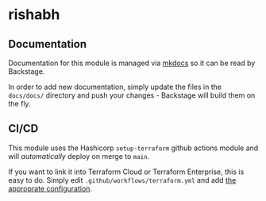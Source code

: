 # rishabh



## Documentation

Documentation for this module is managed via [mkdocs](https://www.mkdocs.org) so it can be read by Backstage.

In order to add new documentation, simply update the files in the `docs/docs/` directory and push your changes - Backstage will build them on the fly.

## CI/CD

This module uses the Hashicorp `setup-terraform` github actions module and will *automatically* deploy on merge to `main`.

If you want to link it into Terraform Cloud or Terraform Enterprise, this is easy to do.  Simply edit `.github/workflows/terraform.yml` and add [the approprate
configuration](https://github.com/hashicorp/setup-terraform#usage).
